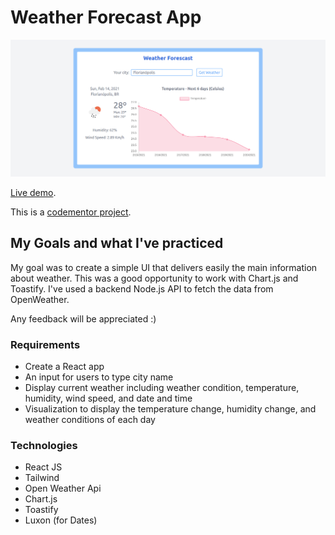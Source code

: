 # Weather Forecast App

<img src="./Weather Forecast App - Cover.png" alt="Screenshot Weather Forecast App" />

<a href="https://codementor-weather-app.herokuapp.com/" target="_blank">Live demo</a>.

This is a <a href="https://www.codementor.io/projects/weather-forecast-website-atx32lz7zb" target="_blank">codementor project</a>.

## My Goals and what I've practiced

My goal was to create a simple UI that delivers easily the main information about weather. This was a good opportunity to work with Chart.js and Toastify.
I've used a backend Node.js API to fetch the data from OpenWeather.

Any feedback will be appreciated :)

### Requirements

- Create a React app
- An input for users to type city name
- Display current weather including weather condition, temperature, humidity, wind speed, and date and time
- Visualization to display the temperature change, humidity change, and weather conditions of each day

### Technologies

- React JS
- Tailwind
- Open Weather Api
- Chart.js
- Toastify
- Luxon (for Dates)
